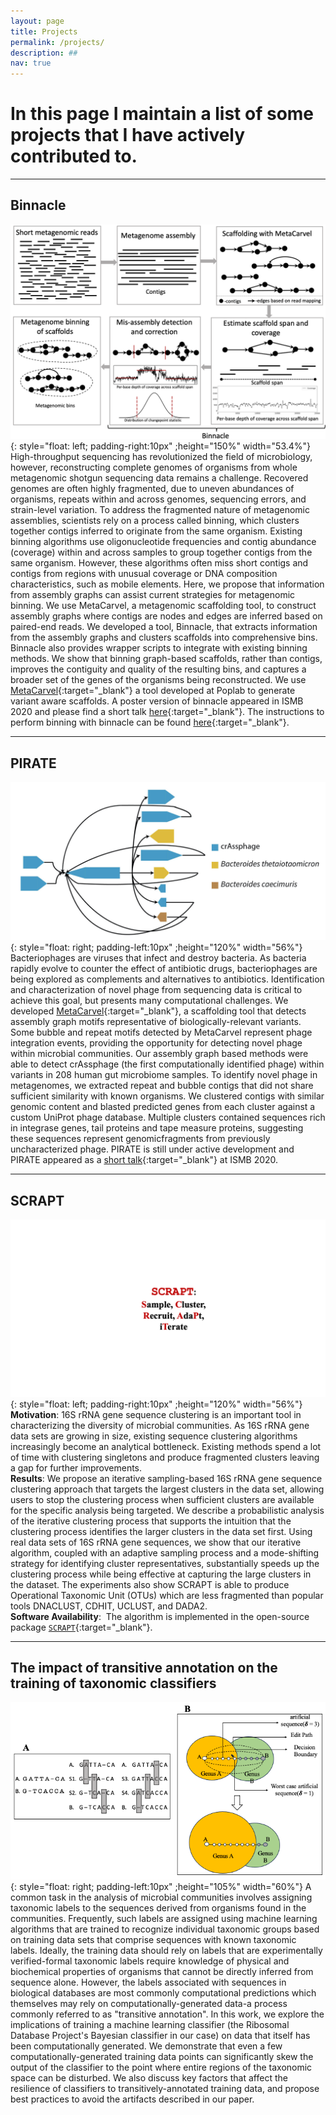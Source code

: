 ```yaml
---
layout: page
title: Projects  
permalink: /projects/
description: ##
nav: true
---
```


# In this page I maintain a list of some projects that I have actively contributed to. 

* * *

## **Binnacle**
![image](../assets/img/binnacle.png ){: style="float: left; padding-right:10px" ;height="150%" width="53.4%"}
High-throughput sequencing has revolutionized the field of microbiology, however, reconstructing complete genomes of organisms from whole metagenomic shotgun sequencing data remains a challenge. Recovered genomes are often highly fragmented, due to uneven abundances of organisms, repeats within and across genomes, sequencing errors, and strain-level variation. To address the fragmented nature of metagenomic assemblies, scientists rely on a process called binning, which clusters together contigs inferred to originate from the same organism. Existing binning algorithms use oligonucleotide frequencies and contig abundance (coverage) within and across samples to group together contigs from the same organism. However, these algorithms often miss short contigs and contigs from regions with unusual coverage or DNA composition characteristics, such as mobile elements. Here, we propose that information from assembly graphs can assist current strategies for metagenomic binning. We use MetaCarvel, a metagenomic scaffolding tool, to construct assembly graphs where contigs are nodes and edges are inferred based on paired-end reads. We developed a tool, Binnacle, that extracts information from the assembly graphs and clusters scaffolds into comprehensive bins. Binnacle also provides wrapper scripts to integrate with existing binning methods. We show that binning graph-based scaffolds, rather than contigs, improves the contiguity and quality of the resulting bins, and captures a broader set of the genes of the organisms being reconstructed. We use [MetaCarvel](https://github.com/marbl/MetaCarvel){:target="_blank"} a tool developed at Poplab to generate variant aware scaffolds. A poster version of binnacle appeared in ISMB 2020 and please find a short talk [here](https://www.youtube.com/watch?v=MEq3yDuYoOQ&ab_channel=ISCB){:target="_blank"}. The instructions to perform binning with binnacle can be found [here](https://github.com/marbl/binnacle){:target="_blank"}.

* * *

## **PIRATE**
![image](../assets/img/PIRATE.jpeg ){: style="float: right; padding-left:10px" ;height="120%" width="56%"}
Bacteriophages are viruses that infect and destroy bacteria. As bacteria rapidly evolve to counter the effect of antibiotic drugs, bacteriophages are being explored as complements and alternatives to antibiotics. Identification and characterization of novel phage from sequencing data is critical to achieve this goal, but presents many computational challenges. We developed [MetaCarvel](https://github.com/marbl/MetaCarvel){:target="_blank"}, a scaffolding tool that detects assembly graph motifs representative of biologically-relevant variants. Some bubble and repeat motifs detected by MetaCarvel represent phage integration events, providing the opportunity for detecting novel phage within microbial communities. Our assembly graph based methods were able to detect crAssphage (the first computationally identified phage) within variants in 208 human gut microbiome samples. To identify novel phage in metagenomes, we extracted repeat and bubble contigs that did not share sufficient similarity with known organisms. We clustered contigs with similar genomic content and blasted predicted genes from each cluster against a custom UniProt phage database. Multiple clusters contained sequences rich in integrase genes, tail proteins and tape measure proteins, suggesting these sequences represent genomicfragments from previously uncharacterized phage. PIRATE is still under active development and PIRATE appeared as a [short talk](https://www.youtube.com/watch?v=YytwmfCYLFY&ab_channel=ISCB){:target="_blank"} at ISMB 2020. 

* * *

## **SCRAPT**
![image](../assets/img/SCRAPT-Logo.gif){: style="float: left; padding-right:10px" ;height="120%" width="56%"} 
**Motivation**: 16S rRNA gene sequence clustering is an important tool in characterizing the diversity of microbial communities. As 16S rRNA gene data sets are growing in size, existing sequence clustering algorithms increasingly become an analytical bottleneck. Existing methods spend a lot of time with clustering singletons and produce fragmented clusters leaving a gap for further improvements.<br />
**Results**: We propose an iterative sampling-based 16S rRNA gene sequence clustering approach that targets the largest clusters in the data set, allowing users to stop the clustering process when sufficient clusters are available for the specific analysis being targeted. We describe a probabilistic analysis of the iterative clustering process that supports the intuition that the clustering process identifies the larger clusters in the data set first. Using real data sets of 16S rRNA gene sequences, we show that our iterative algorithm, coupled with an adaptive sampling process and a mode-shifting strategy for identifying cluster representatives, substantially speeds up the clustering process while being effective at capturing the large clusters in the dataset. The experiments also show SCRAPT is able to produce Operational Taxonomic Unit (OTUs) which are less fragmented than popular tools DNACLUST, CDHIT, UCLUST, and DADA2.<br />
**Software Availability**:  The algorithm is implemented in the open-source package [```SCRAPT```](https://github.com/hsmurali/SCRAPT){:target="_blank"}. 

* * *

## **The impact of transitive annotation on the training of taxonomic classifiers**
![image](../assets/img/Transitive-Annotation.png ){: style="float: right; padding-left:10px" ;height="105%" width="60%"}
A common task in the analysis of microbial communities involves assigning taxonomic labels to the sequences derived from organisms found in the communities. Frequently, such labels are assigned using machine learning algorithms that are trained to recognize individual taxonomic groups based on training data sets that comprise sequences with known taxonomic labels. Ideally, the training data should rely on labels that are experimentally verified-formal taxonomic labels require knowledge of physical and biochemical properties of organisms that cannot be directly inferred from sequence alone. However, the labels associated with sequences in biological databases are most commonly computational predictions which themselves may rely on computationally-generated data-a process commonly referred to as "transitive annotation". In this work, we explore the implications of training a machine learning classifier (the Ribosomal Database Project's Bayesian classifier in our case) on data that itself has been computationally generated. We demonstrate that even a few computationally-generated training data points can significantly skew the output of the classifier to the point where entire regions of the taxonomic space can be disturbed. We also discuss key factors that affect the resilience of classifiers to transitively-annotated training data, and propose best practices to avoid the artifacts described in our paper.